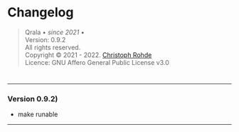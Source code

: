 <h1> Changelog </h1>

> Qrala &bull; _since 2021_ &bull; <br/> 
> Version: 0.9.2 <br/> 
> All rights reserved. <br/>
> Copyright &copy; 2021 - 2022. [Christoph Rohde](https://github.com/CodebyCR) <br/>
> Licence: GNU Affero General Public License v3.0
#



---
<h3>Version 0.9.2)  </h3>

- make runable

---
